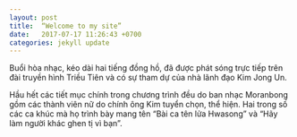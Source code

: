 ```yaml
---
layout: post
title:  “Welcome to my site”
date:   2017-07-17 11:26:43 +0700
categories: jekyll update
---
```

Buổi hòa nhạc, kéo dài hai tiếng đồng hồ, đã được phát sóng trực tiếp trên đài truyền hình Triều Tiên và có sự tham dự của nhà lãnh đạo Kim Jong Un.

Hầu hết các tiết mục chính trong chương trình đều do ban nhạc Moranbong gồm các thành viên nữ do chính ông Kim tuyển chọn, thể hiện. Hai trong số các ca khúc mà họ trình bày mang tên “Bài ca tên lửa Hwasong” và “Hãy làm người khác ghen tị vì bạn”.
